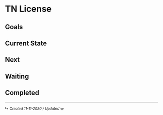 # TN License

## Goals

## Current State

## Next

## Waiting

## Completed






------------------------
<small>↳ <i>Created 11-11-2020 / Updated ∞ </i></small>

<!--
[! Project List](!%20Project%20List.md)